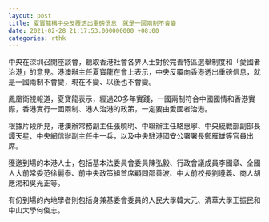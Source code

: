 ```yaml
---
layout: post
title: 夏寶龍稱中央反覆透出重磅信息　就是一國兩制不會變
date: 2021-02-28 21:17:53.000000000 +08:00
categories: rthk
---
```


中央在深圳召開座談會，聽取香港社會各界人士對於完善特區選舉制度和「愛國者治港」的意見。港澳辦主任夏寶龍在會上表示，中央反覆向香港透出重磅信息，就是一國兩制不會變，現在不變、以後也不會變。

鳳凰衛視報道，夏寶龍表示，經過20多年實踐，一國兩制符合中國國情和香港實際，香港實行一國兩制、港人治港的政策，一定要由愛國者治港。

根據片段所見，港澳辦常務副主任張曉明、中聯辦主任駱惠寧、中央統戰部副部長譚天星、中央網信辦副主任牛一兵，以及中央駐港國安公署署長鄭雁雄等官員出席。

獲邀到場的本港人士，包括基本法委員會委員陳弘毅、行政會議成員李國章、全國人大前常委范徐麗泰、前中央政策組首席顧問邵善波、中大前校長劉遵義、商人胡應湘和吳光正等。

有份到場的內地學者則包括身兼基委會委員的人民大學韓大元、清華大學王振民和中山大學何俊志。
